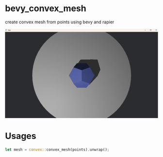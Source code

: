 # bevy_convex_mesh
create convex mesh from points using bevy and rapier

![convex](./assets/convex.png)

# Usages
~~~rust
let mesh = convex::convex_mesh(points).unwrap();
~~~

